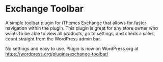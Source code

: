 # Exchange Toolbar

A simple toolbar plugin for iThemes Exchange that allows for faster navigation within the plugin. This plugin is great for any store owner who wants to be able to view all products, go to settings, and check a sales count straight from the WordPress admin bar.

No settings and easy to use. Plugin is now on WordPress.org at https://wordpress.org/plugins/exchange-toolbar/